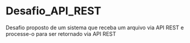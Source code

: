 # Desafio_API_REST
Desafio proposto  de um sistema que receba um arquivo via API REST e processe-o para ser retornado via API  REST
